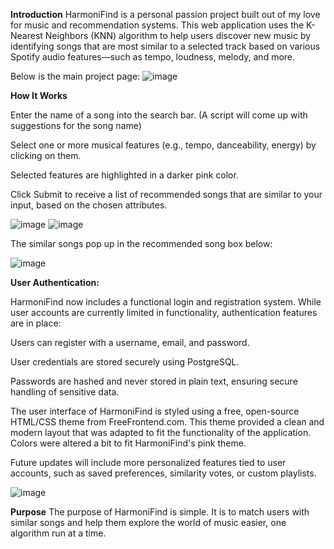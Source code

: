
**Introduction**
HarmoniFind is a personal passion project built out of my love for music and recommendation systems. 
This web application uses the K-Nearest Neighbors (KNN) algorithm to help users discover new music by identifying songs 
that are most similar to a selected track based on various Spotify audio features—such as tempo, loudness, melody, and more.



Below is the main project page: 
![image](https://github.com/user-attachments/assets/11431922-a3cd-425c-a5b5-547adb7e282a)




**How It Works**

Enter the name of a song into the search bar. (A script will come up with suggestions for the song name)

Select one or more musical features (e.g., tempo, danceability, energy) by clicking on them.

Selected features are highlighted in a darker pink color.

Click Submit to receive a list of recommended songs that are similar to your input, based on the chosen attributes.


![image](https://github.com/user-attachments/assets/d6463309-b038-40d7-b1c1-69532608a089)
![image](https://github.com/user-attachments/assets/4265e51a-d51a-4bd1-b710-ebca847e7c38)


The similar songs pop up in the recommended song box below: 

![image](https://github.com/user-attachments/assets/4b7f53cc-221d-4047-ac33-82082b7c7ccd)


**User Authentication:**

HarmoniFind now includes a functional login and registration system. While user accounts are currently limited in functionality, authentication features are in place:

Users can register with a username, email, and password.

User credentials are stored securely using PostgreSQL.

Passwords are hashed and never stored in plain text, ensuring secure handling of sensitive data.

The user interface of HarmoniFind is styled using a free, open-source HTML/CSS theme from FreeFrontend.com. 
This theme provided a clean and modern layout that was adapted to fit the functionality of the application.
Colors were altered a bit to fit HarmoniFind's pink theme. 


Future updates will include more personalized features tied to user accounts, such as saved preferences, similarity votes, or custom playlists.

![image](https://github.com/user-attachments/assets/f593adbf-4e4d-4fa5-a695-dc4935d5e02e)



**Purpose**
The purpose of HarmoniFind is simple. It is to match users with similar songs and help 
them explore the world of music easier, one algorithm run at a time. 

